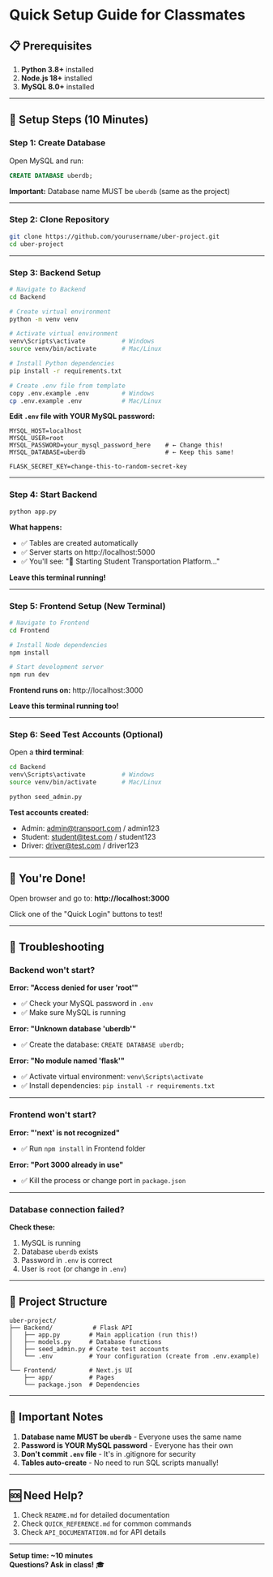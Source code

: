 # Quick Setup Guide for Classmates

## 📋 Prerequisites

1. **Python 3.8+** installed
2. **Node.js 18+** installed
3. **MySQL 8.0+** installed

---

## 🚀 Setup Steps (10 Minutes)

### Step 1: Create Database

Open MySQL and run:
```sql
CREATE DATABASE uberdb;
```

**Important:** Database name MUST be `uberdb` (same as the project)

---

### Step 2: Clone Repository

```bash
git clone https://github.com/yourusername/uber-project.git
cd uber-project
```

---

### Step 3: Backend Setup

```bash
# Navigate to Backend
cd Backend

# Create virtual environment
python -m venv venv

# Activate virtual environment
venv\Scripts\activate          # Windows
source venv/bin/activate       # Mac/Linux

# Install Python dependencies
pip install -r requirements.txt

# Create .env file from template
copy .env.example .env         # Windows
cp .env.example .env           # Mac/Linux
```

**Edit `.env` file with YOUR MySQL password:**
```env
MYSQL_HOST=localhost
MYSQL_USER=root
MYSQL_PASSWORD=your_mysql_password_here    # ← Change this!
MYSQL_DATABASE=uberdb                      # ← Keep this same!

FLASK_SECRET_KEY=change-this-to-random-secret-key
```

---

### Step 4: Start Backend

```bash
python app.py
```

**What happens:**
- ✅ Tables are created automatically
- ✅ Server starts on http://localhost:5000
- ✅ You'll see: "🚀 Starting Student Transportation Platform..."

**Leave this terminal running!**

---

### Step 5: Frontend Setup (New Terminal)

```bash
# Navigate to Frontend
cd Frontend

# Install Node dependencies
npm install

# Start development server
npm run dev
```

**Frontend runs on:** http://localhost:3000

**Leave this terminal running too!**

---

### Step 6: Seed Test Accounts (Optional)

Open a **third terminal**:

```bash
cd Backend
venv\Scripts\activate          # Windows
source venv/bin/activate       # Mac/Linux

python seed_admin.py
```

**Test accounts created:**
- Admin: admin@transport.com / admin123
- Student: student@test.com / student123
- Driver: driver@test.com / driver123

---

## 🎉 You're Done!

Open browser and go to: **http://localhost:3000**

Click one of the "Quick Login" buttons to test!

---

## 🐛 Troubleshooting

### Backend won't start?

**Error: "Access denied for user 'root'"**
- ✅ Check your MySQL password in `.env`
- ✅ Make sure MySQL is running

**Error: "Unknown database 'uberdb'"**
- ✅ Create the database: `CREATE DATABASE uberdb;`

**Error: "No module named 'flask'"**
- ✅ Activate virtual environment: `venv\Scripts\activate`
- ✅ Install dependencies: `pip install -r requirements.txt`

---

### Frontend won't start?

**Error: "'next' is not recognized"**
- ✅ Run `npm install` in Frontend folder

**Error: "Port 3000 already in use"**
- ✅ Kill the process or change port in `package.json`

---

### Database connection failed?

**Check these:**
1. MySQL is running
2. Database `uberdb` exists
3. Password in `.env` is correct
4. User is `root` (or change in `.env`)

---

## 📂 Project Structure

```
uber-project/
├── Backend/           # Flask API
│   ├── app.py        # Main application (run this!)
│   ├── models.py     # Database functions
│   ├── seed_admin.py # Create test accounts
│   └── .env          # Your configuration (create from .env.example)
│
└── Frontend/         # Next.js UI
    ├── app/          # Pages
    └── package.json  # Dependencies
```

---

## 🔑 Important Notes

1. **Database name MUST be `uberdb`** - Everyone uses the same name
2. **Password is YOUR MySQL password** - Everyone has their own
3. **Don't commit `.env` file** - It's in .gitignore for security
4. **Tables auto-create** - No need to run SQL scripts manually!

---

## 🆘 Need Help?

1. Check `README.md` for detailed documentation
2. Check `QUICK_REFERENCE.md` for common commands
3. Check `API_DOCUMENTATION.md` for API details

---

**Setup time: ~10 minutes**  
**Questions? Ask in class!** 🎓
